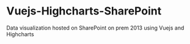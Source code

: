 # Vuejs-Highcharts-SharePoint
Data visualization hosted on SharePoint on prem 2013 using Vuejs and Highcharts
